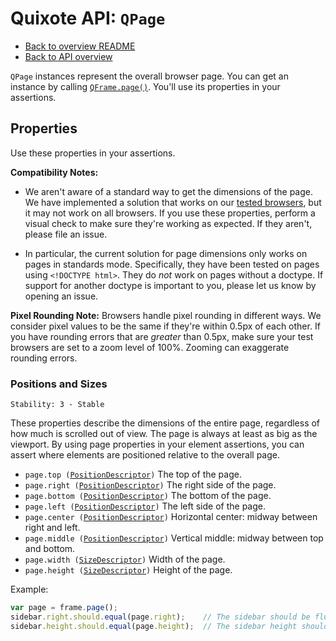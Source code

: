 # Quixote API: `QPage`

* [Back to overview README](../README.md)
* [Back to API overview](api.md)

`QPage` instances represent the overall browser page. You can get an instance by calling [`QFrame.page()`](QFrame.md#framepage). You'll use its properties in your assertions.


## Properties

Use these properties in your assertions.

**Compatibility Notes:**

* We aren't aware of a standard way to get the dimensions of the page. We have implemented a solution that works on our [tested browsers](../build/config/tested_browsers.js), but it may not work on all browsers. If you use these properties, perform a visual check to make sure they're working as expected. If they aren't, please file an issue.

* In particular, the current solution for page dimensions only works on pages in standards mode. Specifically, they have been tested on pages using `<!DOCTYPE html>`. They do *not* work on pages without a doctype. If support for another doctype is important to you, please let us know by opening an issue.

**Pixel Rounding Note:** Browsers handle pixel rounding in different ways. We consider pixel values to be the same if they're within 0.5px of each other. If you have rounding errors that are *greater* than 0.5px, make sure your test browsers are set to a zoom level of 100%. Zooming can exaggerate rounding errors.


### Positions and Sizes

```
Stability: 3 - Stable
```

These properties describe the dimensions of the entire page, regardless of how much is scrolled out of view. The page is always at least as big as the viewport. By using page properties in your element assertions, you can assert where elements are positioned relative to the overall page.

* `page.top (`[`PositionDescriptor`](PositionDescriptor.md)`)` The top of the page.
* `page.right (`[`PositionDescriptor`](PositionDescriptor.md)`)` The right side of the page.
* `page.bottom (`[`PositionDescriptor`](PositionDescriptor.md)`)` The bottom of the page.
* `page.left (`[`PositionDescriptor`](PositionDescriptor.md)`)` The left side of the page.
* `page.center (`[`PositionDescriptor`](PositionDescriptor.md)`)` Horizontal center: midway between right and left.
* `page.middle (`[`PositionDescriptor`](PositionDescriptor.md)`)` Vertical middle: midway between top and bottom.
* `page.width (`[`SizeDescriptor`](SizeDescriptor.md)`)` Width of the page.
* `page.height (`[`SizeDescriptor`](SizeDescriptor.md)`)` Height of the page.

Example:

```javascript
var page = frame.page();
sidebar.right.should.equal(page.right);    // The sidebar should be flush to the right side of the page
sidebar.height.should.equal(page.height);  // The sidebar height should equal the page height
```